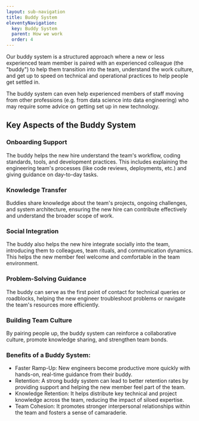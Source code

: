 ```yaml
---
layout: sub-navigation
title: Buddy System
eleventyNavigation:
  key: Buddy System
  parent: How we work
  order: 4
---
```


Our buddy system is a structured approach where a new or less experienced team member is paired with an experienced colleague (the "buddy") to help them transition into the team, understand the work culture, and get up to speed on technical and operational practices to help people get settled in. 

The buddy system can even help experienced members of staff moving from other professions (e.g. from data science into data engineering) who may require some advice on getting set up in new technology.

## Key Aspects of the Buddy System


### Onboarding Support

The buddy helps the new hire understand the team's workflow, coding standards, tools, and development practices. This includes explaining the engineering team's processes (like code reviews, deployments, etc.) and giving guidance on day-to-day tasks.

### Knowledge Transfer

Buddies share knowledge about the team's projects, ongoing challenges, and system architecture, ensuring the new hire can contribute effectively and understand the broader scope of work.

### Social Integration

The buddy also helps the new hire integrate socially into the team, introducing them to colleagues, team rituals, and communication dynamics. This helps the new member feel welcome and comfortable in the team environment.

### Problem-Solving Guidance

The buddy can serve as the first point of contact for technical queries or roadblocks, helping the new engineer troubleshoot problems or navigate the team's resources more efficiently.

### Building Team Culture

By pairing people up, the buddy system can reinforce a collaborative culture, promote knowledge sharing, and strengthen team bonds.

### Benefits of a Buddy System:

* Faster Ramp-Up: New engineers become productive more quickly with hands-on, real-time guidance from their buddy.
* Retention: A strong buddy system can lead to better retention rates by providing support and helping the new member feel part of the team.
* Knowledge Retention: It helps distribute key technical and project knowledge across the team, reducing the impact of siloed expertise.
* Team Cohesion: It promotes stronger interpersonal relationships within the team and fosters a sense of camaraderie.
